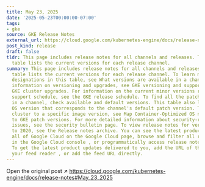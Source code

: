 ```yaml
---
title: May 23, 2025
date: '2025-05-23T00:00:00-07:00'
tags:
- gke
source: GKE Release Notes
external_url: https://cloud.google.com/kubernetes-engine/docs/release-notes#May_23_2025
post_kind: release
draft: false
tldr: This page includes release notes for all channels and releases. The following
  table lists the current versions for each release channel.
summary: This page includes release notes for all channels and releases. The following
  table lists the current versions for each release channel. To learn more about the
  designations in this table, see What versions are available in a channel. For general
  information on versioning and upgrades, see GKE versioning and support and About
  GKE cluster upgrades. For information on the current minor versions rollout and
  support schedule, see the GKE release schedule. To find all the patch versions available
  in a channel, check available and default versions. This table also lists the Container-Optimized
  OS version that corresponds to the channel's default patch version. To upgrade a
  cluster to a specific image version, see Map Container-Optimized OS node image versions
  to GKE patch versions. For more detailed information about security-related known
  issues, see the security bulletin page. To view release notes for versions prior
  to 2020, see the Release notes archive. You can see the latest product updates for
  all of Google Cloud on the Google Cloud page, browse and filter all release notes
  in the Google Cloud console , or programmatically access release notes in BigQuery.
  To get the latest product updates delivered to you, add the URL of this page to
  your feed reader , or add the feed URL directly.
---
```

Open the original post ↗ https://cloud.google.com/kubernetes-engine/docs/release-notes#May_23_2025

